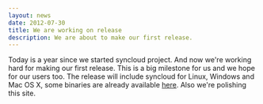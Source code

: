 ```yaml
---
layout: news
date: 2012-07-30
title: We are working on release
description: We are about to make our first release.
---
```


<p>
    Today is a year since we started syncloud project. And now we're working hard for making our first release. This is a big milestone for us and we hope for our users too. The release will include syncloud for Linux, Windows and Mac OS X, some binaries are already available <a href="http://syncloud.org/download">here</a>. Also we're polishing this site.
</p>